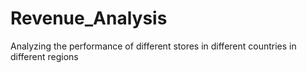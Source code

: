 # Revenue_Analysis
Analyzing the performance of different stores in different countries in different regions 
